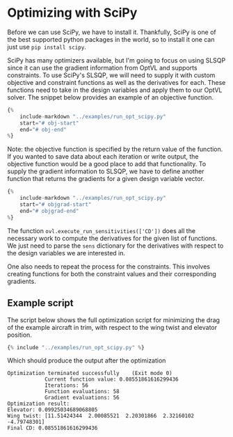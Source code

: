 # Optimizing with SciPy

Before we can use SciPy, we have to install it. 
Thankfully, SciPy is one of the best supported python packages in the world, so to install it one can just use `pip install scipy`.

SciPy has many optimizers available, but I'm going to focus on using SLSQP since it can use the gradient information from OptVL and supports constraints. 
To use SciPy's SLSQP, we will need to supply it with custom objective and constraint functions as well as the derivatives for each. 
These functions need to take in the design variables and apply them to our OptVL solver. 
The snippet below provides an example of an objective function.
```python
{%
    include-markdown "../examples/run_opt_scipy.py"
    start="# obj-start"
    end="# obj-end"
%}
```

Note: the objective function is specified by the return value of the function. 
If you wanted to save data about each iteration or write output, the objective function would be a good place to add that functionality. 
To supply the gradient information to SLSQP, we have to define another function that returns the gradients for a given design variable vector.
```python
{%
    include-markdown "../examples/run_opt_scipy.py"
    start="# objgrad-start"
    end="# objgrad-end"
%}
```

The function `ovl.execute_run_sensitivities(['CD'])` does all the necessary work to compute the derivatives for the given list of functions. 
We just need to parse the `sens` dictionary for the derivatives with respect to the design variables we are interested in.

One also needs to repeat the process for the constraints. This involves creating functions for both the constraint values and their corresponding gradients.

## Example script
The script below shows the full optimization script for minimizing the drag of the example aircraft in trim, with respect to the wing twist and elevator position. 

```python 
{% include "../examples/run_opt_scipy.py" %}
```

Which should produce the output after the optimization
```
Optimization terminated successfully    (Exit mode 0)
            Current function value: 0.08551861616299436
            Iterations: 56
            Function evaluations: 58
            Gradient evaluations: 56
Optimization result:
Elevator: 0.09925034689068805
Wing twist: [11.51424344  2.00085521  2.20301866  2.32160102 -4.79748301]
Final CD: 0.08551861616299436
```